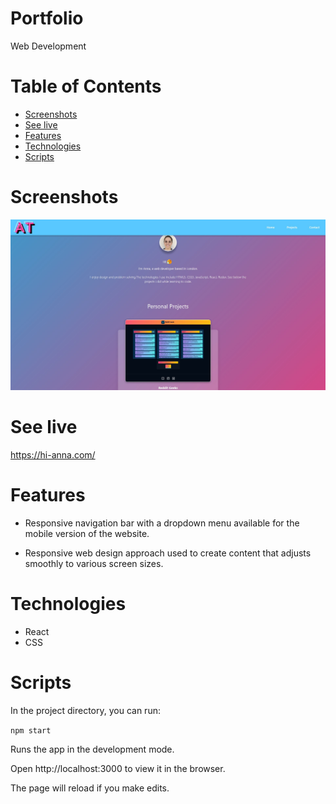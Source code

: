 # Portfolio

Web Development

# Table of Contents
- [Screenshots](#screenshots)
- [See live](#live)
- [Features](#features)
- [Technologies](#technologies)
- [Scripts](#scripts)

<a name="screenshots"></a>
# Screenshots

![Screenshot of the portfolio website ](./src/assets/PortfolioAnna.jpg "Portfolio Website")

<a name="live"></a>
# See live 
https://hi-anna.com/

<a name="features"></a>
# Features

+ Responsive navigation bar with a dropdown menu available for the mobile version of the website.

+ Responsive web design approach used to create content that adjusts smoothly to various screen sizes.

<a name="technologies"></a>
# Technologies

+ React
+ CSS

<a name="scripts"></a>
# Scripts

In the project directory, you can run:

`npm start`

Runs the app in the development mode.

Open http://localhost:3000 to view it in the browser.

The page will reload if you make edits.